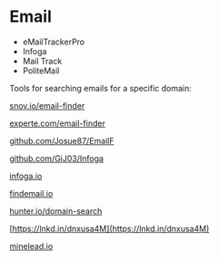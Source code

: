# Email

- eMailTrackerPro
- Infoga
- Mail Track
- PoliteMail

Tools for searching emails for a specific domain:

[snov.io/email-finder](http://snov.io/email-finder)

[experte.com/email-finder](http://experte.com/email-finder)

[github.com/Josue87/EmailF](http://github.com/Josue87/EmailF)

[github.com/GiJ03/Infoga](http://github.com/GiJ03/Infoga)

[infoga.io](http://infoga.io/)

[findemail.io](http://findemail.io/)

[hunter.io/domain-search](http://hunter.io/domain-search)

[https://lnkd.in/dnxusa4M](https://lnkd.in/dnxusa4M)

[minelead.io](http://minelead.io/)